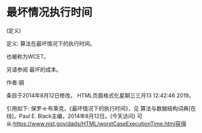# 最坏情况执行时间


(定义)



定义:
算法在最坏情况下的执行时间。



也被称为WCET。



另请参阅
最坏的成本。


作者:钢







条目于2014年8月12日修改。
HTML页面格式化星期三三月13 12:42:46 2019。



引用如下:
保罗·e·布莱克，《最坏情况下的执行时间》，见
算法与数据结构词典[在线]，Paul E. Black主编，2014年8月12日。(今天访问)
可从:https://www.nist.gov/dads/HTML/worstCaseExecutionTime.html获得